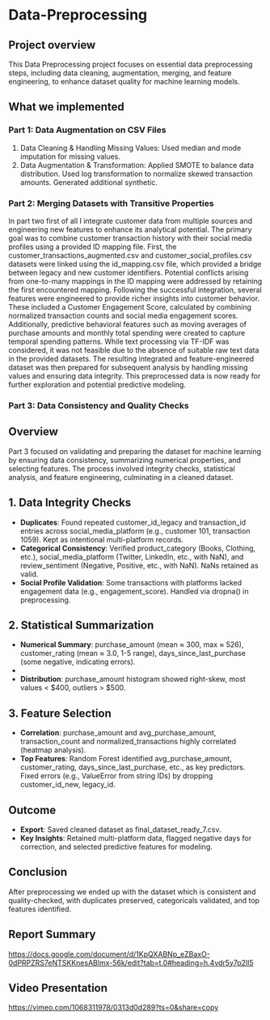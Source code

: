 # Data-Preprocessing
## Project overview
This Data Preprocessing project focuses on essential data preprocessing steps, including data cleaning, augmentation, merging, and feature engineering, to enhance dataset quality for machine learning models. 
## What we implemented 
### Part 1: Data Augmentation on CSV Files
1. Data Cleaning & Handling Missing Values: Used median and mode imputation for missing values.
2. Data Augmentation & Transformation:
Applied SMOTE to balance data distribution.
Used log transformation to normalize skewed transaction amounts.
Generated additional synthetic.

### Part 2: Merging Datasets with Transitive Properties
In  part two first of all I integrate customer data from multiple sources and engineering new features to enhance its analytical potential. The primary goal was to combine customer transaction history with their social media profiles using a provided ID mapping file.
First, the customer_transactions_augmented.csv and customer_social_profiles.csv datasets were linked using the id_mapping.csv file, which provided a bridge between legacy and new customer identifiers. Potential conflicts arising from one-to-many mappings in the ID mapping were addressed by retaining the first encountered mapping.
Following the successful integration, several features were engineered to provide richer insights into customer behavior. These included a Customer Engagement Score, calculated by combining normalized transaction counts and social media engagement scores. Additionally, predictive behavioral features such as moving averages of purchase amounts and monthly total spending were created to capture temporal spending patterns. While text processing via TF-IDF was considered, it was not feasible due to the absence of suitable raw text data in the provided datasets.
The resulting integrated and feature-engineered dataset was then prepared for subsequent analysis by handling missing values and ensuring data integrity. This preprocessed data is now ready for further exploration and potential predictive modeling.

### Part 3: Data Consistency and Quality Checks


## Overview
Part 3 focused on validating and preparing the dataset for machine learning by ensuring data consistency, summarizing numerical properties, and selecting features. The process involved integrity checks, statistical analysis, and feature engineering, culminating in a cleaned dataset.

## 1. Data Integrity Checks
* **Duplicates**: Found repeated customer_id_legacy and transaction_id entries across social_media_platform (e.g., customer 101, transaction 1059). Kept as intentional multi-platform records.
* **Categorical Consistency**: Verified product_category (Books, Clothing, etc.), social_media_platform (Twitter, LinkedIn, etc., with NaN), and review_sentiment (Negative, Positive, etc., with NaN). NaNs retained as valid.
* **Social Profile Validation**: Some transactions with platforms lacked engagement data (e.g., engagement_score). Handled via dropna() in preprocessing.

## 2. Statistical Summarization

* **Numerical Summary**: purchase_amount (mean ≈ 300, max ≈ 526), customer_rating (mean ≈ 3.0, 1-5 range), days_since_last_purchase (some negative, indicating errors).
* 
* **Distribution**: purchase_amount histogram showed right-skew, most values < $400, outliers > $500.

## 3. Feature Selection
* **Correlation**: purchase_amount and avg_purchase_amount, transaction_count and normalized_transactions highly correlated (heatmap analysis).
* **Top Features**: Random Forest identified avg_purchase_amount, customer_rating, days_since_last_purchase, etc., as key predictors. Fixed errors (e.g., ValueError from string IDs) by dropping customer_id_new, legacy_id.

## Outcome
* **Export**: Saved cleaned dataset as final_dataset_ready_7.csv.
* **Key Insights**: Retained multi-platform data, flagged negative days for correction, and selected predictive features for modeling.

## Conclusion

After preprocessing we ended up with  the dataset which is consistent and quality-checked, with duplicates preserved, categoricals validated, and top features identified.

## Report Summary
https://docs.google.com/document/d/1KpQXABNp_eZBaxO-0dPRPZRS7eNTSKKnesABlmx-56k/edit?tab=t.0#heading=h.4vdr5y7p2ll5

## Video Presentation
https://vimeo.com/1068311978/0313d0d289?ts=0&share=copy



